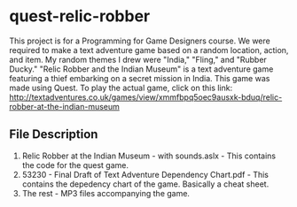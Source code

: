 # quest-relic-robber
This project is for a Programming for Game Designers course. We were required to make a text adventure game based on a random location, action, and item. 
My random themes I drew were "India," "Fling," and "Rubber Ducky."
"Relic Robber and the Indian Museum" is a text adventure game featuring a thief embarking on a secret mission in India.
This game was made using Quest. 
To play the actual game, click on this link: http://textadventures.co.uk/games/view/xmmfbpq5oec9ausxk-bduq/relic-robber-at-the-indian-museum
## File Description
1. Relic Robber at the Indian Museum - with sounds.aslx - This contains the code for the quest game. 
2. 53230 - Final Draft of Text Adventure Dependency Chart.pdf - This contains the depedency chart of the game. Basically a cheat sheet.
3. The rest - MP3 files accompanying the game. 
